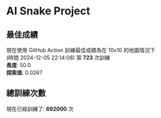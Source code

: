 
# AI Snake Project

## **最佳成績**










現在使用 GitHub Action 訓練最佳成績為在 10x10 的地圖情況下  
(時間 2024-12-05 22:14:08) 第 **723** 次訓練  
**長度**: 50.0  
**探索值**: 0.0267





















## 總訓練次數
現在已經訓練了: **692000** 次

